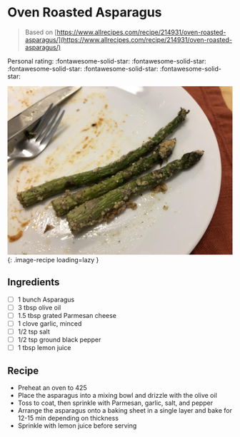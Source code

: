 # Oven Roasted Asparagus

> Based on [https://www.allrecipes.com/recipe/214931/oven-roasted-asparagus/](https://www.allrecipes.com/recipe/214931/oven-roasted-asparagus/)

<!-- {cts} rating=5; (User can specify rating on scale of 1-5) -->

Personal rating: :fontawesome-solid-star: :fontawesome-solid-star: :fontawesome-solid-star: :fontawesome-solid-star: :fontawesome-solid-star:

<!-- {cte} -->

<!-- {cts} name_image=oven_roasted_asparagus.jpeg; (User can specify image name) -->

![oven_roasted_asparagus.jpeg](./oven_roasted_asparagus.jpeg){: .image-recipe loading=lazy }

<!-- {cte} -->

## Ingredients

- [ ] 1 bunch Asparagus
- [ ] 3 tbsp olive oil
- [ ] 1.5 tbsp grated Parmesan cheese
- [ ] 1 clove garlic, minced
- [ ] 1/2 tsp salt
- [ ] 1/2 tsp ground black pepper
- [ ] 1 tbsp lemon juice

## Recipe

- Preheat an oven to 425
- Place the asparagus into a mixing bowl and drizzle with the olive oil
- Toss to coat, then sprinkle with Parmesan, garlic, salt, and pepper
- Arrange the asparagus onto a baking sheet in a single layer and bake for 12-15 min depending on thickness
- Sprinkle with lemon juice before serving
